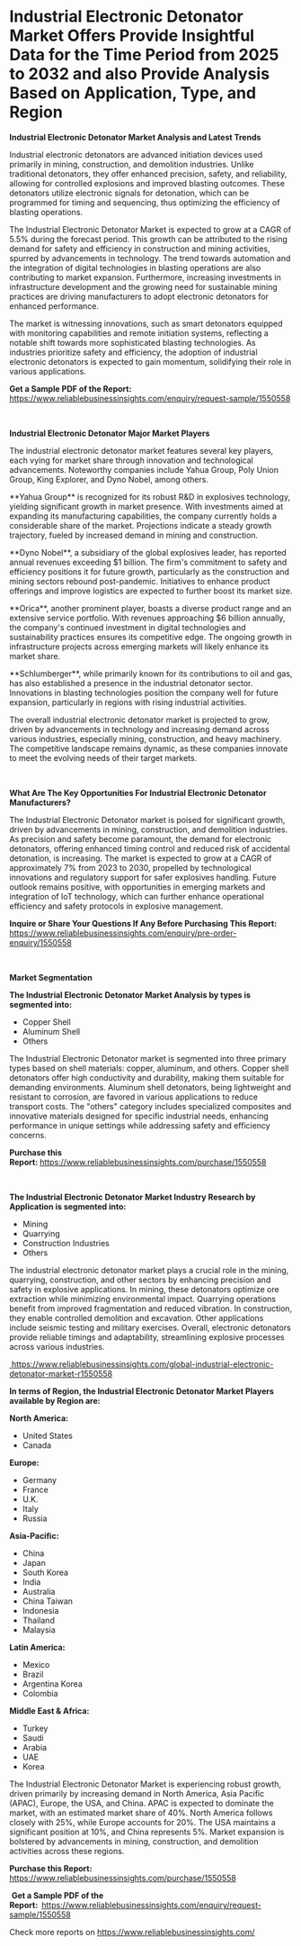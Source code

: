 <p><h1>Industrial Electronic Detonator Market Offers Provide Insightful Data for the Time Period from 2025 to 2032 and also Provide Analysis Based on Application, Type, and Region</h1></p><p><strong>Industrial Electronic Detonator Market Analysis and Latest Trends</strong></p>
<p><p>Industrial electronic detonators are advanced initiation devices used primarily in mining, construction, and demolition industries. Unlike traditional detonators, they offer enhanced precision, safety, and reliability, allowing for controlled explosions and improved blasting outcomes. These detonators utilize electronic signals for detonation, which can be programmed for timing and sequencing, thus optimizing the efficiency of blasting operations.</p><p>The Industrial Electronic Detonator Market is expected to grow at a CAGR of 5.5% during the forecast period. This growth can be attributed to the rising demand for safety and efficiency in construction and mining activities, spurred by advancements in technology. The trend towards automation and the integration of digital technologies in blasting operations are also contributing to market expansion. Furthermore, increasing investments in infrastructure development and the growing need for sustainable mining practices are driving manufacturers to adopt electronic detonators for enhanced performance. </p><p>The market is witnessing innovations, such as smart detonators equipped with monitoring capabilities and remote initiation systems, reflecting a notable shift towards more sophisticated blasting technologies. As industries prioritize safety and efficiency, the adoption of industrial electronic detonators is expected to gain momentum, solidifying their role in various applications.</p></p>
<p><strong>Get a Sample PDF of the Report:&nbsp;</strong> <a href="https://www.reliablebusinessinsights.com/enquiry/request-sample/1550558?utm_campaign=2820&utm_medium=2&utm_source=Github&utm_content=ia&utm_term=11042025&utm_id=industrial-electronic-detonator">https://www.reliablebusinessinsights.com/enquiry/request-sample/1550558</a></p>
<p>&nbsp;</p>
<p><strong>Industrial Electronic Detonator Major Market Players</strong></p>
<p><p>The industrial electronic detonator market features several key players, each vying for market share through innovation and technological advancements. Noteworthy companies include Yahua Group, Poly Union Group, King Explorer, and Dyno Nobel, among others.</p><p>**Yahua Group** is recognized for its robust R&D in explosives technology, yielding significant growth in market presence. With investments aimed at expanding its manufacturing capabilities, the company currently holds a considerable share of the market. Projections indicate a steady growth trajectory, fueled by increased demand in mining and construction.</p><p>**Dyno Nobel**, a subsidiary of the global explosives leader, has reported annual revenues exceeding $1 billion. The firm's commitment to safety and efficiency positions it for future growth, particularly as the construction and mining sectors rebound post-pandemic. Initiatives to enhance product offerings and improve logistics are expected to further boost its market size.</p><p>**Orica**, another prominent player, boasts a diverse product range and an extensive service portfolio. With revenues approaching $6 billion annually, the company's continued investment in digital technologies and sustainability practices ensures its competitive edge. The ongoing growth in infrastructure projects across emerging markets will likely enhance its market share.</p><p>**Schlumberger**, while primarily known for its contributions to oil and gas, has also established a presence in the industrial detonator sector. Innovations in blasting technologies position the company well for future expansion, particularly in regions with rising industrial activities.</p><p>The overall industrial electronic detonator market is projected to grow, driven by advancements in technology and increasing demand across various industries, especially mining, construction, and heavy machinery. The competitive landscape remains dynamic, as these companies innovate to meet the evolving needs of their target markets.</p></p>
<p>&nbsp;</p>
<p><strong>What Are The Key Opportunities For Industrial Electronic Detonator Manufacturers?</strong></p>
<p><p>The Industrial Electronic Detonator market is poised for significant growth, driven by advancements in mining, construction, and demolition industries. As precision and safety become paramount, the demand for electronic detonators, offering enhanced timing control and reduced risk of accidental detonation, is increasing. The market is expected to grow at a CAGR of approximately 7% from 2023 to 2030, propelled by technological innovations and regulatory support for safer explosives handling. Future outlook remains positive, with opportunities in emerging markets and integration of IoT technology, which can further enhance operational efficiency and safety protocols in explosive management.</p></p>
<p><strong>Inquire or Share Your Questions If Any Before Purchasing This Report:</strong> <a href="https://www.reliablebusinessinsights.com/enquiry/pre-order-enquiry/1550558?utm_campaign=2820&utm_medium=2&utm_source=Github&utm_content=ia&utm_term=11042025&utm_id=industrial-electronic-detonator">https://www.reliablebusinessinsights.com/enquiry/pre-order-enquiry/1550558</a></p>
<p>&nbsp;</p>
<p><strong>Market Segmentation</strong></p>
<p><strong>The Industrial Electronic Detonator Market Analysis by types is segmented into:</strong></p>
<p><ul><li>Copper Shell</li><li>Aluminum Shell</li><li>Others</li></ul></p>
<p><p>The Industrial Electronic Detonator market is segmented into three primary types based on shell materials: copper, aluminum, and others. Copper shell detonators offer high conductivity and durability, making them suitable for demanding environments. Aluminum shell detonators, being lightweight and resistant to corrosion, are favored in various applications to reduce transport costs. The "others" category includes specialized composites and innovative materials designed for specific industrial needs, enhancing performance in unique settings while addressing safety and efficiency concerns.</p></p>
<p><strong>Purchase this Report:&nbsp;</strong><a href="https://www.reliablebusinessinsights.com/purchase/1550558?utm_campaign=2820&utm_medium=2&utm_source=Github&utm_content=ia&utm_term=11042025&utm_id=industrial-electronic-detonator">https://www.reliablebusinessinsights.com/purchase/1550558</a></p>
<p>&nbsp;</p>
<p><strong>The Industrial Electronic Detonator Market Industry Research by Application is segmented into:</strong></p>
<p><ul><li>Mining</li><li>Quarrying</li><li>Construction Industries</li><li>Others</li></ul></p>
<p><p>The industrial electronic detonator market plays a crucial role in the mining, quarrying, construction, and other sectors by enhancing precision and safety in explosive applications. In mining, these detonators optimize ore extraction while minimizing environmental impact. Quarrying operations benefit from improved fragmentation and reduced vibration. In construction, they enable controlled demolition and excavation. Other applications include seismic testing and military exercises. Overall, electronic detonators provide reliable timings and adaptability, streamlining explosive processes across various industries.</p></p>
<p><a href="https://www.reliablebusinessinsights.com/global-industrial-electronic-detonator-market-r1550558?utm_campaign=2820&utm_medium=2&utm_source=Github&utm_content=ia&utm_term=11042025&utm_id=industrial-electronic-detonator">&nbsp;https://www.reliablebusinessinsights.com/global-industrial-electronic-detonator-market-r1550558</a></p>
<p><strong>In terms of Region, the Industrial Electronic Detonator Market Players available by Region are:</strong></p>
<p>
    <p> <strong> North America: </strong>
        <ul>
            <li>United States</li>
            <li>Canada</li>
        </ul>
        </p> 
    <p> <strong> Europe: </strong>
        <ul>
            <li>Germany</li>
            <li>France</li>
            <li>U.K.</li>
            <li>Italy</li>
            <li>Russia</li>
        </ul>
        </p> 
    <p> <strong> Asia-Pacific: </strong>
        <ul>
            <li>China</li>
            <li>Japan</li>
            <li>South Korea</li>
            <li>India</li>
            <li>Australia</li>
            <li>China Taiwan</li>
            <li>Indonesia</li>
            <li>Thailand</li>
            <li>Malaysia</li>
        </ul>
        </p> 
    <p> <strong> Latin America: </strong>
        <ul>
            <li>Mexico</li>
            <li>Brazil</li>
            <li>Argentina Korea</li>
            <li>Colombia</li>
        </ul>
        </p> 
    <p> <strong> Middle East & Africa: </strong>
        <ul>
            <li>Turkey</li>
            <li>Saudi</li>
            <li>Arabia</li>
            <li>UAE</li>
            <li>Korea</li>
        </ul>
    </p>
    </p>
<p><p>The Industrial Electronic Detonator Market is experiencing robust growth, driven primarily by increasing demand in North America, Asia Pacific (APAC), Europe, the USA, and China. APAC is expected to dominate the market, with an estimated market share of 40%. North America follows closely with 25%, while Europe accounts for 20%. The USA maintains a significant position at 10%, and China represents 5%. Market expansion is bolstered by advancements in mining, construction, and demolition activities across these regions.</p></p>
<p><strong>Purchase this Report: </strong><a href="https://www.reliablebusinessinsights.com/purchase/1550558?utm_campaign=2820&utm_medium=2&utm_source=Github&utm_content=ia&utm_term=11042025&utm_id=industrial-electronic-detonator">https://www.reliablebusinessinsights.com/purchase/1550558</a></p>
<p>&nbsp;<strong>Get a Sample PDF of the Report:&nbsp;&nbsp;</strong><a href="https://www.reliablebusinessinsights.com/enquiry/request-sample/1550558?utm_campaign=2820&utm_medium=2&utm_source=Github&utm_content=ia&utm_term=11042025&utm_id=industrial-electronic-detonator">https://www.reliablebusinessinsights.com/enquiry/request-sample/1550558</a></p>
<p><strong></strong></p>
<p>Check more reports on <a href="https://www.reliablebusinessinsights.com/?utm_campaign=2820&utm_medium=2&utm_source=Github&utm_content=ia&utm_term=11042025&utm_id=industrial-electronic-detonator">https://www.reliablebusinessinsights.com/</a></p>